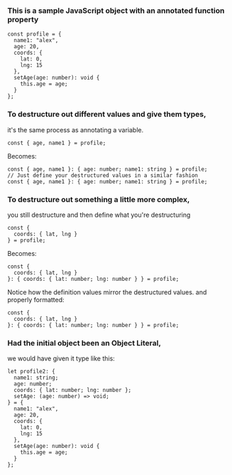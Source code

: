 ### This is a sample JavaScript object with an annotated function property

```tsx
const profile = {
  name1: "alex",
  age: 20,
  coords: {
    lat: 0,
    lng: 15
  },
  setAge(age: number): void {
    this.age = age;
  }
};
```

### To destructure out different values and give them types,

it's the same process as annotating a variable.

```tsx
const { age, name1 } = profile;
```

Becomes:

```tsx
const { age, name1 }: { age: number; name1: string } = profile;
// Just define your destructured values in a similar fashion
const { age, name1 }: { age: number; name1: string } = profile;
```

### To destructure out something a little more complex,

you still destructure and then define what you're destructuring

```tsx
const {
  coords: { lat, lng }
} = profile;
```

Becomes:

```tsx
const {
  coords: { lat, lng }
}: { coords: { lat: number; lng: number } } = profile;
```

Notice how the definition values mirror the destructured values.
and properly formatted:

```tsx
const {
  coords: { lat, lng }
}: { coords: { lat: number; lng: number } } = profile;
```

### Had the initial object been an Object Literal,

we would have given it type like this:

```tsx
let profile2: {
  name1: string;
  age: number;
  coords: { lat: number; lng: number };
  setAge: (age: number) => void;
} = {
  name1: "alex",
  age: 20,
  coords: {
    lat: 0,
    lng: 15
  },
  setAge(age: number): void {
    this.age = age;
  }
};
```
